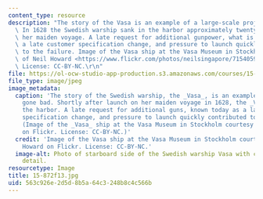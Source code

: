 ```yaml
---
content_type: resource
description: "The story of the Vasa is an example of a large-scale project gone bad.\
  \ In 1628 the Swedish warship sank in the harbor approximately twenty minutes into\
  \ her maiden voyage. A late request for additional gunpower, what is known now as\
  \ a late customer specification change, and pressure to launch quickly contributed\
  \ to the failure. Image of the Vasa ship at the Vasa Museum in Stockholm courtesy\
  \ of Neil Howard <https://www.flickr.com/photos/neilsingapore/7154059144> on Flickr.\
  \ License: CC-BY-NC.\r\n"
file: https://ol-ocw-studio-app-production.s3.amazonaws.com/courses/15-872-system-dynamics-ii-fall-2013/563c926e2d5d8b5a64c3248b8c4c566b_15-872f13.jpg
file_type: image/jpeg
image_metadata:
  caption: 'The story of the Swedish warship, the _Vasa_, is an example of a project
    gone bad. Shortly after launch on her maiden voyage in 1628, the _Vasa_ sank in
    the harbor. A late request for additional guns, known today as a late customer
    specification change, and pressure to launch quickly contributed to the failure.
    (Image of the _Vasa_ ship at the Vasa Museum in Stockholm courtesy of [Neil Howard](https://www.flickr.com/photos/neilsingapore/7154059144)
    on Flickr. License: CC-BY-NC.)'
  credit: 'Image of the Vasa ship at the Vasa Museum in Stockholm courtesy of Neil
    Howard on Flickr. License: CC-BY-NC.'
  image-alt: Photo of starboard side of the Swedish warship Vasa with carved statue
    detail.
resourcetype: Image
title: 15-872f13.jpg
uid: 563c926e-2d5d-8b5a-64c3-248b8c4c566b
---
```

